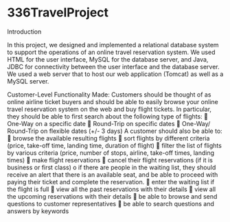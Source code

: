 # 336TravelProject


Introduction

In this project, we designed and implemented a relational database system to support the operations of an online travel reservation system. 
We used HTML for the user interface, MySQL for the database server, and Java, JDBC for connectivity between the user interface and 
the database server. 
We used a web server that to host our web application (Tomcat) as well as a MySQL server.

Customer-Level Functionality Made:
Customers should be thought of as online airline ticket buyers and should be able to easily 
browse your online travel reservation system on the web and buy flight tickets. In particular, they 
should be able to first search about the following type of flights:
 One-Way on a specific date
 Round-Trip on specific dates
 One-Way/ Round-Trip on flexible dates (+/- 3 days)
A customer should also be able to: 
 browse the available resulting flights 
 sort flights by different criteria (price, take-off time, landing time, duration of flight)
 filter the list of flights by various criteria (price, number of stops, airline, take-off times, 
landing times)
 make flight reservations
 cancel their flight reservations (if it is business or first class)
o if there are people in the waiting list, they should receive an alert that there is an 
available seat, and be able to proceed with paying their ticket and complete the 
reservation.
 enter the waiting list if the flight is full
 view all the past reservations with their details
 view all the upcoming reservations with their details
 be able to browse and send questions to customer representatives
 be able to search questions and answers by keywords
